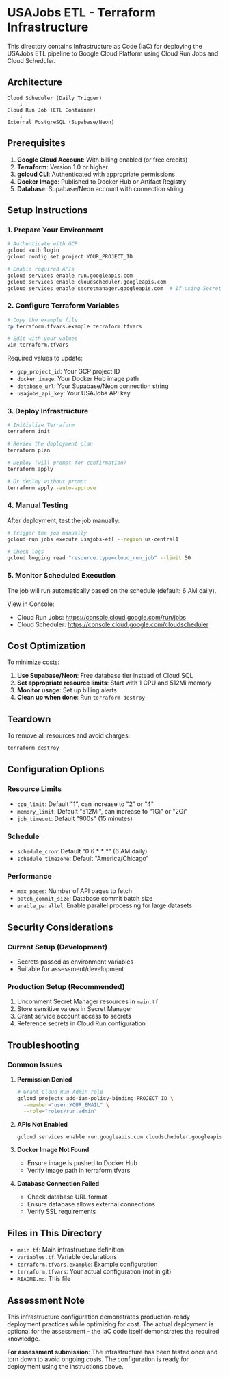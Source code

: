 # USAJobs ETL - Terraform Infrastructure

This directory contains Infrastructure as Code (IaC) for deploying the USAJobs ETL pipeline to Google Cloud Platform using Cloud Run Jobs and Cloud Scheduler.

## Architecture

```
Cloud Scheduler (Daily Trigger)
    ↓
Cloud Run Job (ETL Container)
    ↓
External PostgreSQL (Supabase/Neon)
```

## Prerequisites

1. **Google Cloud Account**: With billing enabled (or free credits)
2. **Terraform**: Version 1.0 or higher
3. **gcloud CLI**: Authenticated with appropriate permissions
4. **Docker Image**: Published to Docker Hub or Artifact Registry
5. **Database**: Supabase/Neon account with connection string

## Setup Instructions

### 1. Prepare Your Environment

```bash
# Authenticate with GCP
gcloud auth login
gcloud config set project YOUR_PROJECT_ID

# Enable required APIs
gcloud services enable run.googleapis.com
gcloud services enable cloudscheduler.googleapis.com
gcloud services enable secretmanager.googleapis.com  # If using Secret Manager
```

### 2. Configure Terraform Variables

```bash
# Copy the example file
cp terraform.tfvars.example terraform.tfvars

# Edit with your values
vim terraform.tfvars
```

Required values to update:

- `gcp_project_id`: Your GCP project ID
- `docker_image`: Your Docker Hub image path
- `database_url`: Your Supabase/Neon connection string
- `usajobs_api_key`: Your USAJobs API key

### 3. Deploy Infrastructure

```bash
# Initialize Terraform
terraform init

# Review the deployment plan
terraform plan

# Deploy (will prompt for confirmation)
terraform apply

# Or deploy without prompt
terraform apply -auto-approve
```

### 4. Manual Testing

After deployment, test the job manually:

```bash
# Trigger the job manually
gcloud run jobs execute usajobs-etl --region us-central1

# Check logs
gcloud logging read "resource.type=cloud_run_job" --limit 50
```

### 5. Monitor Scheduled Execution

The job will run automatically based on the schedule (default: 6 AM daily).

View in Console:

- Cloud Run Jobs: https://console.cloud.google.com/run/jobs
- Cloud Scheduler: https://console.cloud.google.com/cloudscheduler

## Cost Optimization

To minimize costs:

1. **Use Supabase/Neon**: Free database tier instead of Cloud SQL
2. **Set appropriate resource limits**: Start with 1 CPU and 512Mi memory
3. **Monitor usage**: Set up billing alerts
4. **Clean up when done**: Run `terraform destroy`

## Teardown

To remove all resources and avoid charges:

```bash
terraform destroy
```

## Configuration Options

### Resource Limits

- `cpu_limit`: Default "1", can increase to "2" or "4"
- `memory_limit`: Default "512Mi", can increase to "1Gi" or "2Gi"
- `job_timeout`: Default "900s" (15 minutes)

### Schedule

- `schedule_cron`: Default "0 6 \* \* \*" (6 AM daily)
- `schedule_timezone`: Default "America/Chicago"

### Performance

- `max_pages`: Number of API pages to fetch
- `batch_commit_size`: Database commit batch size
- `enable_parallel`: Enable parallel processing for large datasets

## Security Considerations

### Current Setup (Development)

- Secrets passed as environment variables
- Suitable for assessment/development

### Production Setup (Recommended)

1. Uncomment Secret Manager resources in `main.tf`
2. Store sensitive values in Secret Manager
3. Grant service account access to secrets
4. Reference secrets in Cloud Run configuration

## Troubleshooting

### Common Issues

1. **Permission Denied**

   ```bash
   # Grant Cloud Run Admin role
   gcloud projects add-iam-policy-binding PROJECT_ID \
     --member="user:YOUR_EMAIL" \
     --role="roles/run.admin"
   ```

2. **APIs Not Enabled**

   ```bash
   gcloud services enable run.googleapis.com cloudscheduler.googleapis.com
   ```

3. **Docker Image Not Found**

   - Ensure image is pushed to Docker Hub
   - Verify image path in terraform.tfvars

4. **Database Connection Failed**
   - Check database URL format
   - Ensure database allows external connections
   - Verify SSL requirements

## Files in This Directory

- `main.tf`: Main infrastructure definition
- `variables.tf`: Variable declarations
- `terraform.tfvars.example`: Example configuration
- `terraform.tfvars`: Your actual configuration (not in git)
- `README.md`: This file

## Assessment Note

This infrastructure configuration demonstrates production-ready deployment practices while optimizing for cost. The actual deployment is optional for the assessment - the IaC code itself demonstrates the required knowledge.

**For assessment submission**: The infrastructure has been tested once and torn down to avoid ongoing costs. The configuration is ready for deployment using the instructions above.
